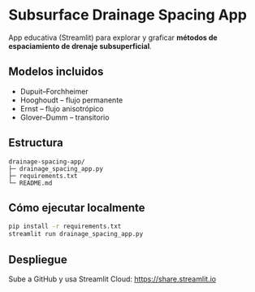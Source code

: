 # Subsurface Drainage Spacing App

App educativa (Streamlit) para explorar y graficar **métodos de espaciamiento de drenaje subsuperficial**.

## Modelos incluidos
- Dupuit–Forchheimer
- Hooghoudt – flujo permanente
- Ernst – flujo anisotrópico
- Glover–Dumm – transitorio

## Estructura
```
drainage-spacing-app/
├─ drainage_spacing_app.py
├─ requirements.txt
└─ README.md
```

## Cómo ejecutar localmente
```bash
pip install -r requirements.txt
streamlit run drainage_spacing_app.py
```

## Despliegue
Sube a GitHub y usa Streamlit Cloud:
https://share.streamlit.io
